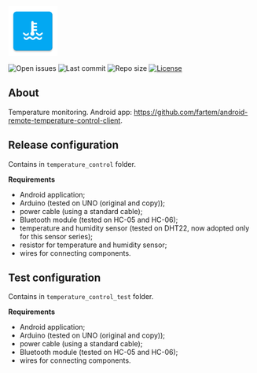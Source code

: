 <img src="media/ic_app.png" height="100px" />

![Open issues](https://img.shields.io/github/issues-raw/fartem/arduino-temperature-control.svg?color=ff534a)
![Last commit](https://img.shields.io/github/last-commit/fartem/arduino-temperature-control.svg?color=51539c)
![Repo size](https://img.shields.io/github/repo-size/fartem/arduino-temperature-control.svg?color=02778b)
[![License](https://img.shields.io/github/license/fartem/arduino-temperature-control.svg?color=7ea4b0)](https://github.com/fartem/arduino-temperature-control/blob/master/LICENSE)

## About

Temperature monitoring. Android app: https://github.com/fartem/android-remote-temperature-control-client.

## Release configuration

Contains in `temperature_control` folder.

**Requirements**

- Android application;
- Arduino (tested on UNO (original and copy));
- power cable (using a standard cable);
- Bluetooth module (tested on HC-05 and HC-06);
- temperature and humidity sensor (tested on DHT22, now adopted only for this sensor series);
- resistor for temperature and humidity sensor;
- wires for connecting components.

## Test configuration

Contains in `temperature_control_test` folder.

**Requirements**

- Android application;
- Arduino (tested on UNO (original and copy));
- power cable (using a standard cable);
- Bluetooth module (tested on HC-05 and HC-06);
- wires for connecting components.
